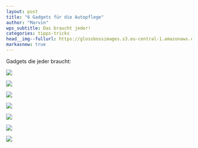 ```yaml
---
layout: post
title: "6 Gadgets für die Autopflege"
author: "Marvin"
wps_subtitle: Das braucht jeder!
categories: tipps-tricks
head__img--fullurl: https://glossbossimages.s3.eu-central-1.amazonaws.com/
markasnew: true
---
```


Gadgets die jeder braucht:

![](https://glossbossimages.s3.eu-central-1.amazonaws.com/marvin/gadgets/DSC_0005.jpg)

![](https://glossbossimages.s3.eu-central-1.amazonaws.com/marvin/gadgets/DSC_0006.jpg)

![](https://glossbossimages.s3.eu-central-1.amazonaws.com/marvin/gadgets/gadget00.jpg)

![](https://glossbossimages.s3.eu-central-1.amazonaws.com/marvin/gadgets/gadget01.jpg)

![](https://glossbossimages.s3.eu-central-1.amazonaws.com/marvin/gadgets/gadget02.jpg)

![](https://glossbossimages.s3.eu-central-1.amazonaws.com/marvin/gadgets/gadget03.jpg)

![](https://glossbossimages.s3.eu-central-1.amazonaws.com/marvin/gadgets/gadget04.jpg)
